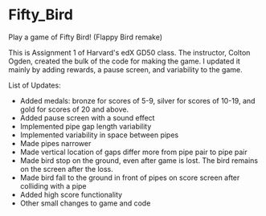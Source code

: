 # Fifty_Bird
Play a game of Fifty Bird! (Flappy Bird remake)

This is Assignment 1 of Harvard's edX GD50 class. The instructor, Colton Ogden, created the bulk of the code for making the game. I updated it mainly by adding rewards, a pause screen, and variability to the game.

List of Updates:

- Added medals: bronze for scores of 5-9, silver for scores of 10-19, and gold 
  for scores of 20 and above.
- Added pause screen with a sound effect
- Implemented pipe gap length variability
- Implemented variability in space between pipes
- Made pipes narrower
- Made vertical location of gaps differ more from pipe pair to pipe pair
- Made bird stop on the ground, even after game is lost. The bird remains on the 
  screen after the loss.
- Made bird fall to the ground in front of pipes on score screen after colliding with a pipe
- Added high score functionality
- Other small changes to game and code
